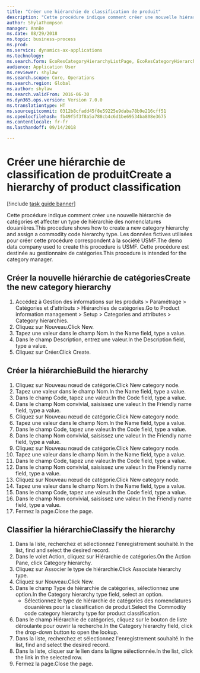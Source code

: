 ```yaml
--- 
title: "Créer une hiérarchie de classification de produit"
description: "Cette procédure indique comment créer une nouvelle hiérarchie de catégories et affecter un type de hiérarchie des nomenclatures douanières."
author: ShylaThompson
manager: AnnBe
ms.date: 08/29/2018
ms.topic: business-process
ms.prod: 
ms.service: dynamics-ax-applications
ms.technology: 
ms.search.form: EcoResCategoryHierarchyListPage, EcoResCategoryHierarchyCreate, EcoResCategory, EcoResCategoryHierarchyRole
audience: Application User
ms.reviewer: shylaw
ms.search.scope: Core, Operations
ms.search.region: Global
ms.author: shylaw
ms.search.validFrom: 2016-06-30
ms.dyn365.ops.version: Version 7.0.0
ms.translationtype: HT
ms.sourcegitcommit: 0312b8cfadd45f8e59225e9daba78b9e216cff51
ms.openlocfilehash: fb49f5f3f8a5a788cb4c6d1be69534ba808e3675
ms.contentlocale: fr-fr
ms.lasthandoff: 09/14/2018

---
```

# <a name="create-a-hierarchy-of-product-classification"></a><span data-ttu-id="d9283-103">Créer une hiérarchie de classification de produit</span><span class="sxs-lookup"><span data-stu-id="d9283-103">Create a hierarchy of product classification</span></span>

[!include [task guide banner](../../includes/task-guide-banner.md)]

<span data-ttu-id="d9283-104">Cette procédure indique comment créer une nouvelle hiérarchie de catégories et affecter un type de hiérarchie des nomenclatures douanières.</span><span class="sxs-lookup"><span data-stu-id="d9283-104">This procedure shows how to create a new category hierarchy and assign a commodity code hierarchy type.</span></span> <span data-ttu-id="d9283-105">Les données fictives utilisées pour créer cette procédure correspondent à la société USMF.</span><span class="sxs-lookup"><span data-stu-id="d9283-105">The demo data company used to create this procedure is USMF.</span></span> <span data-ttu-id="d9283-106">Cette procédure est destinée au gestionnaire de catégories.</span><span class="sxs-lookup"><span data-stu-id="d9283-106">This procedure is intended for the category manager.</span></span>


## <a name="create-the-new-category-hierarchy"></a><span data-ttu-id="d9283-107">Créer la nouvelle hiérarchie de catégories</span><span class="sxs-lookup"><span data-stu-id="d9283-107">Create the new category hierarchy</span></span>
1. <span data-ttu-id="d9283-108">Accédez à Gestion des informations sur les produits > Paramétrage > Catégories et d'attributs > Hiérarchies de catégories.</span><span class="sxs-lookup"><span data-stu-id="d9283-108">Go to Product information management > Setup > Categories and attributes > Category hierarchies.</span></span>
2. <span data-ttu-id="d9283-109">Cliquez sur Nouveau.</span><span class="sxs-lookup"><span data-stu-id="d9283-109">Click New.</span></span>
3. <span data-ttu-id="d9283-110">Tapez une valeur dans le champ Nom.</span><span class="sxs-lookup"><span data-stu-id="d9283-110">In the Name field, type a value.</span></span>
4. <span data-ttu-id="d9283-111">Dans le champ Description, entrez une valeur.</span><span class="sxs-lookup"><span data-stu-id="d9283-111">In the Description field, type a value.</span></span>
5. <span data-ttu-id="d9283-112">Cliquez sur Créer.</span><span class="sxs-lookup"><span data-stu-id="d9283-112">Click Create.</span></span>

## <a name="build-the-hierarchy"></a><span data-ttu-id="d9283-113">Créer la hiérarchie</span><span class="sxs-lookup"><span data-stu-id="d9283-113">Build the hierarchy</span></span>
1. <span data-ttu-id="d9283-114">Cliquez sur Nouveau nœud de catégorie.</span><span class="sxs-lookup"><span data-stu-id="d9283-114">Click New category node.</span></span>
2. <span data-ttu-id="d9283-115">Tapez une valeur dans le champ Nom.</span><span class="sxs-lookup"><span data-stu-id="d9283-115">In the Name field, type a value.</span></span>
3. <span data-ttu-id="d9283-116">Dans le champ Code, tapez une valeur.</span><span class="sxs-lookup"><span data-stu-id="d9283-116">In the Code field, type a value.</span></span>
4. <span data-ttu-id="d9283-117">Dans le champ Nom convivial, saisissez une valeur.</span><span class="sxs-lookup"><span data-stu-id="d9283-117">In the Friendly name field, type a value.</span></span>
5. <span data-ttu-id="d9283-118">Cliquez sur Nouveau nœud de catégorie.</span><span class="sxs-lookup"><span data-stu-id="d9283-118">Click New category node.</span></span>
6. <span data-ttu-id="d9283-119">Tapez une valeur dans le champ Nom.</span><span class="sxs-lookup"><span data-stu-id="d9283-119">In the Name field, type a value.</span></span>
7. <span data-ttu-id="d9283-120">Dans le champ Code, tapez une valeur.</span><span class="sxs-lookup"><span data-stu-id="d9283-120">In the Code field, type a value.</span></span>
8. <span data-ttu-id="d9283-121">Dans le champ Nom convivial, saisissez une valeur.</span><span class="sxs-lookup"><span data-stu-id="d9283-121">In the Friendly name field, type a value.</span></span>
9. <span data-ttu-id="d9283-122">Cliquez sur Nouveau nœud de catégorie.</span><span class="sxs-lookup"><span data-stu-id="d9283-122">Click New category node.</span></span>
10. <span data-ttu-id="d9283-123">Tapez une valeur dans le champ Nom.</span><span class="sxs-lookup"><span data-stu-id="d9283-123">In the Name field, type a value.</span></span>
11. <span data-ttu-id="d9283-124">Dans le champ Code, tapez une valeur.</span><span class="sxs-lookup"><span data-stu-id="d9283-124">In the Code field, type a value.</span></span>
12. <span data-ttu-id="d9283-125">Dans le champ Nom convivial, saisissez une valeur.</span><span class="sxs-lookup"><span data-stu-id="d9283-125">In the Friendly name field, type a value.</span></span>
13. <span data-ttu-id="d9283-126">Cliquez sur Nouveau nœud de catégorie.</span><span class="sxs-lookup"><span data-stu-id="d9283-126">Click New category node.</span></span>
14. <span data-ttu-id="d9283-127">Tapez une valeur dans le champ Nom.</span><span class="sxs-lookup"><span data-stu-id="d9283-127">In the Name field, type a value.</span></span>
15. <span data-ttu-id="d9283-128">Dans le champ Code, tapez une valeur.</span><span class="sxs-lookup"><span data-stu-id="d9283-128">In the Code field, type a value.</span></span>
16. <span data-ttu-id="d9283-129">Dans le champ Nom convivial, saisissez une valeur.</span><span class="sxs-lookup"><span data-stu-id="d9283-129">In the Friendly name field, type a value.</span></span>
17. <span data-ttu-id="d9283-130">Fermez la page.</span><span class="sxs-lookup"><span data-stu-id="d9283-130">Close the page.</span></span>

## <a name="classify-the-hierarchy"></a><span data-ttu-id="d9283-131">Classifier la hiérarchie</span><span class="sxs-lookup"><span data-stu-id="d9283-131">Classify the hierarchy</span></span>
1. <span data-ttu-id="d9283-132">Dans la liste, recherchez et sélectionnez l'enregistrement souhaité.</span><span class="sxs-lookup"><span data-stu-id="d9283-132">In the list, find and select the desired record.</span></span>
2. <span data-ttu-id="d9283-133">Dans le volet Action, cliquez sur Hiérarchie de catégories.</span><span class="sxs-lookup"><span data-stu-id="d9283-133">On the Action Pane, click Category hierarchy.</span></span>
3. <span data-ttu-id="d9283-134">Cliquez sur Associer le type de hiérarchie.</span><span class="sxs-lookup"><span data-stu-id="d9283-134">Click Associate hierarchy type.</span></span>
4. <span data-ttu-id="d9283-135">Cliquez sur Nouveau.</span><span class="sxs-lookup"><span data-stu-id="d9283-135">Click New.</span></span>
5. <span data-ttu-id="d9283-136">Dans le champ Type de hiérarchie de catégories, sélectionnez une option.</span><span class="sxs-lookup"><span data-stu-id="d9283-136">In the Category hierarchy type field, select an option.</span></span>
    * <span data-ttu-id="d9283-137">Sélectionnez le type de hiérarchie de catégories des nomenclatures douanières pour la classification de produit.</span><span class="sxs-lookup"><span data-stu-id="d9283-137">Select the Commodity code category hierarchy type for product classification.</span></span>  
6. <span data-ttu-id="d9283-138">Dans le champ Hiérarchie de catégories, cliquez sur le bouton de liste déroulante pour ouvrir la recherche.</span><span class="sxs-lookup"><span data-stu-id="d9283-138">In the Category hierarchy field, click the drop-down button to open the lookup.</span></span>
7. <span data-ttu-id="d9283-139">Dans la liste, recherchez et sélectionnez l'enregistrement souhaité.</span><span class="sxs-lookup"><span data-stu-id="d9283-139">In the list, find and select the desired record.</span></span>
8. <span data-ttu-id="d9283-140">Dans la liste, cliquer sur le lien dans la ligne sélectionnée.</span><span class="sxs-lookup"><span data-stu-id="d9283-140">In the list, click the link in the selected row.</span></span>
9. <span data-ttu-id="d9283-141">Fermez la page.</span><span class="sxs-lookup"><span data-stu-id="d9283-141">Close the page.</span></span>


